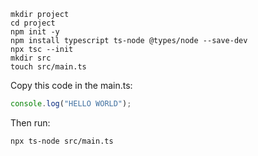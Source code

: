 ```
mkdir project
cd project
npm init -y
npm install typescript ts-node @types/node --save-dev
npx tsc --init
mkdir src
touch src/main.ts
```

Copy this code in the main.ts:
```typescript
console.log("HELLO WORLD");
```

Then run:
```bash
npx ts-node src/main.ts
```